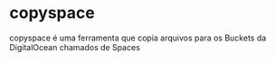 # copyspace
copyspace é uma ferramenta que copia arquivos para os Buckets da DigitalOcean chamados de Spaces
